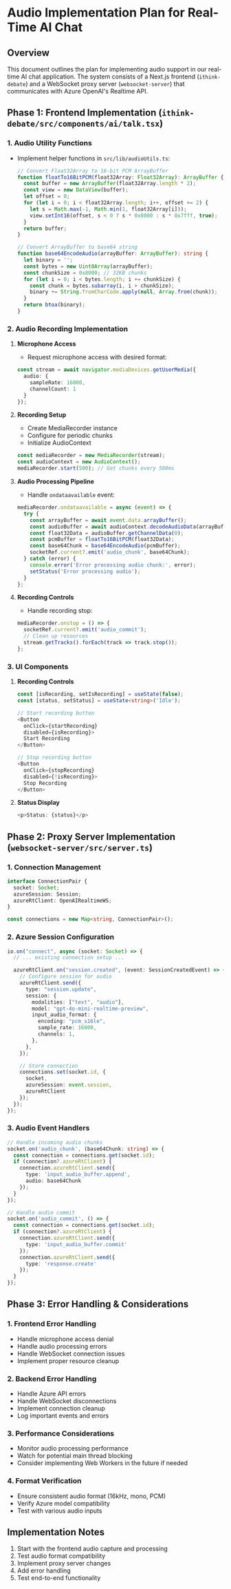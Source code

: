 # Audio Implementation Plan for Real-Time AI Chat

## Overview
This document outlines the plan for implementing audio support in our real-time AI chat application. The system consists of a Next.js frontend (`ithink-debate`) and a WebSocket proxy server (`websocket-server`) that communicates with Azure OpenAI's Realtime API.

## Phase 1: Frontend Implementation (`ithink-debate/src/components/ai/talk.tsx`)

### 1. Audio Utility Functions
- Implement helper functions in `src/lib/audioUtils.ts`:
  ```typescript
  // Convert Float32Array to 16-bit PCM ArrayBuffer
  function floatTo16BitPCM(float32Array: Float32Array): ArrayBuffer {
    const buffer = new ArrayBuffer(float32Array.length * 2);
    const view = new DataView(buffer);
    let offset = 0;
    for (let i = 0; i < float32Array.length; i++, offset += 2) {
      let s = Math.max(-1, Math.min(1, float32Array[i]));
      view.setInt16(offset, s < 0 ? s * 0x8000 : s * 0x7fff, true);
    }
    return buffer;
  }

  // Convert ArrayBuffer to base64 string
  function base64EncodeAudio(arrayBuffer: ArrayBuffer): string {
    let binary = '';
    const bytes = new Uint8Array(arrayBuffer);
    const chunkSize = 0x8000; // 32KB chunks
    for (let i = 0; i < bytes.length; i += chunkSize) {
      const chunk = bytes.subarray(i, i + chunkSize);
      binary += String.fromCharCode.apply(null, Array.from(chunk));
    }
    return btoa(binary);
  }
  ```

### 2. Audio Recording Implementation
1. **Microphone Access**
   - Request microphone access with desired format:
   ```typescript
   const stream = await navigator.mediaDevices.getUserMedia({
     audio: {
       sampleRate: 16000,
       channelCount: 1
     }
   });
   ```

2. **Recording Setup**
   - Create MediaRecorder instance
   - Configure for periodic chunks
   - Initialize AudioContext
   ```typescript
   const mediaRecorder = new MediaRecorder(stream);
   const audioContext = new AudioContext();
   mediaRecorder.start(500); // Get chunks every 500ms
   ```

3. **Audio Processing Pipeline**
   - Handle `ondataavailable` event:
   ```typescript
   mediaRecorder.ondataavailable = async (event) => {
     try {
       const arrayBuffer = await event.data.arrayBuffer();
       const audioBuffer = await audioContext.decodeAudioData(arrayBuffer);
       const float32Data = audioBuffer.getChannelData(0);
       const pcmBuffer = floatTo16BitPCM(float32Data);
       const base64Chunk = base64EncodeAudio(pcmBuffer);
       socketRef.current?.emit('audio_chunk', base64Chunk);
     } catch (error) {
       console.error('Error processing audio chunk:', error);
       setStatus('Error processing audio');
     }
   };
   ```

4. **Recording Controls**
   - Handle recording stop:
   ```typescript
   mediaRecorder.onstop = () => {
     socketRef.current?.emit('audio_commit');
     // Clean up resources
     stream.getTracks().forEach(track => track.stop());
   };
   ```

### 3. UI Components
1. **Recording Controls**
   ```typescript
   const [isRecording, setIsRecording] = useState(false);
   const [status, setStatus] = useState<string>('Idle');

   // Start recording button
   <Button 
     onClick={startRecording} 
     disabled={isRecording}>
     Start Recording
   </Button>

   // Stop recording button
   <Button 
     onClick={stopRecording} 
     disabled={!isRecording}>
     Stop Recording
   </Button>
   ```

2. **Status Display**
   ```typescript
   <p>Status: {status}</p>
   ```

## Phase 2: Proxy Server Implementation (`websocket-server/src/server.ts`)

### 1. Connection Management
```typescript
interface ConnectionPair {
  socket: Socket;
  azureSession: Session;
  azureRtClient: OpenAIRealtimeWS;
}

const connections = new Map<string, ConnectionPair>();
```

### 2. Azure Session Configuration
```typescript
io.on("connect", async (socket: Socket) => {
  // ... existing connection setup ...

  azureRtClient.on("session.created", (event: SessionCreatedEvent) => {
    // Configure session for audio
    azureRtClient.send({
      type: "session.update",
      session: {
        modalities: ["text", "audio"],
        model: "gpt-4o-mini-realtime-preview",
        input_audio_format: {
          encoding: "pcm_s16le",
          sample_rate: 16000,
          channels: 1,
        },
      },
    });

    // Store connection
    connections.set(socket.id, { 
      socket, 
      azureSession: event.session,
      azureRtClient 
    });
  });
});
```

### 3. Audio Event Handlers
```typescript
// Handle incoming audio chunks
socket.on('audio_chunk', (base64Chunk: string) => {
  const connection = connections.get(socket.id);
  if (connection?.azureRtClient) {
    connection.azureRtClient.send({
      type: 'input_audio_buffer.append',
      audio: base64Chunk
    });
  }
});

// Handle audio commit
socket.on('audio_commit', () => {
  const connection = connections.get(socket.id);
  if (connection?.azureRtClient) {
    connection.azureRtClient.send({ 
      type: 'input_audio_buffer.commit' 
    });
    connection.azureRtClient.send({ 
      type: 'response.create' 
    });
  }
});
```

## Phase 3: Error Handling & Considerations

### 1. Frontend Error Handling
- Handle microphone access denial
- Handle audio processing errors
- Handle WebSocket connection issues
- Implement proper resource cleanup

### 2. Backend Error Handling
- Handle Azure API errors
- Handle WebSocket disconnections
- Implement connection cleanup
- Log important events and errors

### 3. Performance Considerations
- Monitor audio processing performance
- Watch for potential main thread blocking
- Consider implementing Web Workers in the future if needed

### 4. Format Verification
- Ensure consistent audio format (16kHz, mono, PCM)
- Verify Azure model compatibility
- Test with various audio inputs

## Implementation Notes
1. Start with the frontend audio capture and processing
2. Test audio format compatibility
3. Implement proxy server changes
4. Add error handling
5. Test end-to-end functionality 